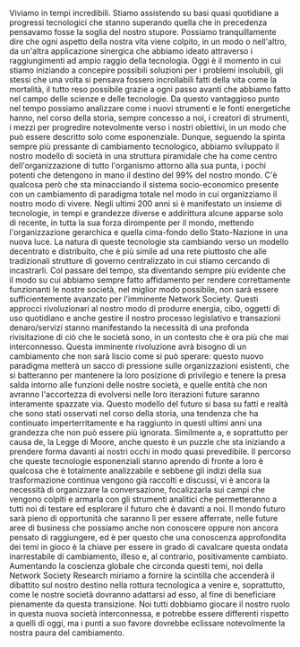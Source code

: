 Viviamo in tempi incredibili. Stiamo assistendo su basi quasi quotidiane a progressi tecnologici che stanno superando quella che in precedenza pensavamo fosse la soglia del nostro stupore. Possiamo tranquillamente dire che ogni aspetto della nostra vita viene colpito, in un modo o nell'altro, da un'altra applicazione sinergica che abbiamo ideato attraverso i raggiungimenti ad ampio raggio della tecnologia. Oggi è il momento in cui stiamo iniziando a concepire possibili soluzioni per i problemi insolubili, gli stessi che una volta si pensava fossero incrollabili fatti della vita come la mortalità, il tutto reso possibile grazie a ogni passo avanti che abbiamo fatto nel campo delle scienze e delle tecnologie. Da questo vantaggioso punto nel tempo possiamo analizzare come i nuovi strumenti e le fonti energetiche hanno, nel corso della storia, sempre concesso a noi, i creatori di strumenti, i mezzi per progredire notevolmente verso i nostri obiettivi, in un modo che può essere descritto solo come esponenziale. Dunque, seguendo la spinta sempre più pressante di cambiamento tecnologico, abbiamo sviluppato il nostro modello di società in una struttura piramidale che ha come centro dell'organizzazione di tutto l'organismo attorno alla sua punta, i pochi potenti che detengono in mano il destino del 99% del nostro mondo. C'è qualcosa però che sta minacciando il sistema socio-economico presente con un cambiamento di paradigma totale nel modo in cui organizziamo il nostro modo di vivere. Negli ultimi 200 anni si è manifestato un insieme di tecnologie, in tempi e grandezze diverse e addirittura alcune apparse solo di recente, in tutta la sua forza dirompente per il mondo, mettendo l'organizzazione gerarchica e quella cima-fondo dello Stato-Nazione in una nuova luce. La natura di queste tecnologie sta cambiando verso un modello decentrato e distribuito, che è più simile ad una rete piuttosto che alle tradizionali strutture di governo centralizzato in cui stiamo cercando di incastrarli. Col passare del tempo, sta diventando sempre più evidente che il modo su cui abbiamo sempre fatto affidamento per rendere correttamente funzionanti le nostre società, nel miglior modo possibile, non sarà essere sufficientemente avanzato per l'imminente Network Society. Questi approcci rivoluzionari al nostro modo di produrre energia, cibo, oggetti di uso quotidiano e anche gestire il nostro processo legislativo e transazioni denaro/servizi stanno manifestando la necessità di una profonda rivisitazione di ciò che le società sono, in un contesto che è ora più che mai interconnesso. Questa imminente rivoluzione avrà bisogno di un cambiamento che non sarà liscio come si può sperare: questo nuovo paradigma metterà un sacco di pressione sulle organizzazioni esistenti, che si batteranno per mantenere la loro posizione di privilegio e tenere la presa salda intorno alle funzioni delle nostre società, e quelle entità che non avranno l'accortezza di evolversi nelle loro iterazioni future saranno interamente spazzate via.
Questo modello del futuro si basa su fatti e realtà che sono stati osservati nel corso della storia, una tendenza che ha continuato imperterritamente e ha raggiunto in questi ultimi anni una grandezza che non può essere più ignorata. Similmente a, e soprattutto per causa de, la Legge di Moore, anche questo è un puzzle che sta iniziando a prendere forma davanti ai nostri occhi in modo quasi prevedibile. Il percorso che queste tecnologie esponenziali stanno aprendo di fronte a loro è qualcosa che è totalmente analizzabile e sebbene gli indizi della sua trasformazione continua vengono già raccolti e discussi, vi è ancora la necessità di organizzare la conversazione, focalizzarla sui campi che vengono colpiti e armarla con gli strumenti analitici che permetteranno a tutti noi di testare ed esplorare il futuro che è davanti a noi. Il mondo futuro sarà pieno di opportunità che saranno lì per essere afferrate, nelle future aree di business che possiamo anche non conoscere oppure non ancora pensato di raggiungere, ed è per questo che una conoscenza approfondita dei temi in gioco è la chiave per essere in grado di cavalcare questa ondata inarrestabile di cambiamento, illeso e, al contrario, positivamente cambiato. Aumentando la coscienza globale che circonda questi temi, noi della Network  Society Research miriamo a fornire la scintilla che accenderà il dibattito sul nostro destino nella rottura tecnologica a venire e, soprattutto, come le nostre società dovranno adattarsi ad esso, al fine di beneficiare pienamente da questa transizione. Noi tutti dobbiamo giocare il nostro ruolo in questa nuova società interconnessa, e potrebbe essere differenti rispetto a quelli di oggi, ma i punti a suo favore dovrebbe eclissare notevolmente la nostra paura del cambiamento.
